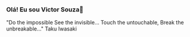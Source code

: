 ### Olá! Eu sou Victor Souza👋


"Do the impossible See the invisible... Touch the untouchable, Break the unbreakable..." Taku Iwasaki


